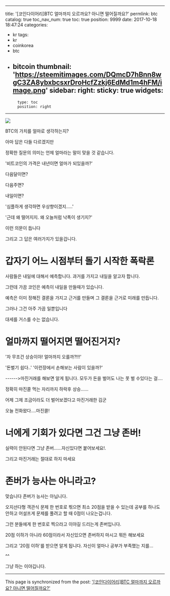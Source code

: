 
---
title: '[코인다이어리]BTC 얼마까지 오르까요? 아니면 떨어질까요?'
permlink: btc
catalog: true
toc_nav_num: true
toc: true
position: 9999
date: 2017-10-18 18:47:24
categories:
- kr
tags:
- kr
- coinkorea
- btc
- bitcoin
thumbnail: 'https://steemitimages.com/DQmcD7hBnn8wgC3ZA8ybxbcsxrDroHcfZzkj6EdMd1m4hFM/image.png'
sidebar:
    right:
        sticky: true
widgets:
    -
        type: toc
        position: right
---


![](https://steemitimages.com/DQmcD7hBnn8wgC3ZA8ybxbcsxrDroHcfZzkj6EdMd1m4hFM/image.png)

BTC의 가치를 얼마로 생각하는지?

아마 답은 다들 다르겠지만

정확한 질문의 의미는 언제 얼마라는 말이 맞을 것 같습니다.

'비트코인의 가격은 내년이면 얼마가 되있을까?'

다음달이면?

다음주면?

내일이면?

'심플하게 생각하면 우상향이겠지.....'

'근데 왜 떨어지지. 왜 오늘처럼 낙폭이 생기지?'

이런 의문이 듭니다

그리고 그 답은 여러가지가 있을겁니다. 

# 갑자기 어느 시점부터 돌기 시작한 폭락론

사람들은 내일에 대해서 예측합니다. 과거를 가지고 내일을 알고자 합니다.

그런데 가끔 코인은 예측이 내일을 만들때가 있습니다.

예측은 이미 정해진 결론을 가지고 근거를 만들며 그 결론을 근거로 미래를 만듭니다.

그러나 그건  아주 가끔 일뿐입니다 

대세를 거스를 수는 없습니다.

# 얼마까지 떨어지면 떨어진거지?

'자 무조건 상승이야! 얼마까지 오를까?!!!'

'돈벌기 쉽다..' '이런장에서 손해보는 사람이 있을까?'

------>마진거래를 해보면 알게 됩니다. 모두가 돈을 벌어도 나는 못 벌 수있다는 걸....

정확히 마진콜 먹는 자리까지 하락후 상승......

어제 그제 조금이라도 더 벌어보겠다고 마진거래한 김군

오늘 전화왔다....마진콜!

# 너에게 기회가 있다면 그건 그냥 존버!

실력이 안된다면 그냥 존버......자신있다면 붙어보세요!.

그리고 마진거래는 절대로 하지 마세요

# 존버가 능사는 아니라고?

맞습니다 존버가 능사는 아닙니다. 

오지선다형 객관식 문제 한 번호로 찎으면 최소 20점을 받을 수 있는데
공부를 하나도 안하고 어설프게 문제를 풀려고 할 때 0점이 나오는겁니다.

그런 분들에게 한 번호로 찍으라고 이야길 드리는게 존버입니다.

20점 이하가 아니라 60점이라서 자신있으면 존버하지 마시고 뭐든 해보세요

그리고 '20점 이하'를 받으면 알게 됩니다. 자신이 얼마나 공부가 부족했는 지를...

^^

그냥 하는 이야깁니다.

- - -

This page is synchronized from the post: ['[코인다이어리]BTC 얼마까지 오르까요? 아니면 떨어질까요?'](https://steemit.com/@virus707/btc)
